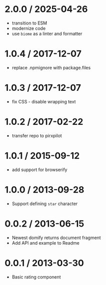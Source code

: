 
2.0.0 / 2025-04-26
==================

 * transition to ESM
 * modernize code
 * use `biome` as a linter and formatter

1.0.4 / 2017-12-07
==================

 * replace .npmignore with package.files

1.0.3 / 2017-12-07
==================

 * fix CSS - disable wrapping text

1.0.2 / 2017-02-22
==================

 * transfer repo to pirxpilot

1.0.1 / 2015-09-12
==================

 * add support for browserify

1.0.0 / 2013-09-28 
==================

 * Support defining `star` character

0.0.2 / 2013-06-15 
==================

 * Newest domify returns document fragment
 * Add API and example to Readme

0.0.1 / 2013-03-30 
==================

 * Basic rating component
